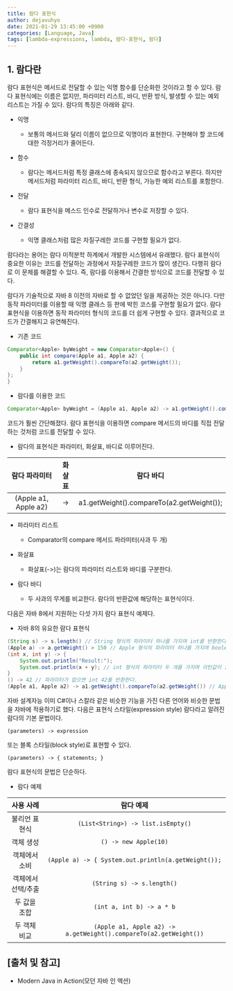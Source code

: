 ```yaml
---
title: 람다 표현식
author: dejavuhyo
date: 2021-01-29 13:45:00 +0900
categories: [Language, Java]
tags: [lambda-expressions, lambda, 람다-표현식, 람다]
---
```


## 1. 람다란
람다 표현식은 메서드로 전달할 수 있는 익명 함수를 단순화한 것이라고 할 수 있다. 람다 표현식에는 이름은 없지만, 파라미터 리스트, 바디, 반환 방식, 발생할 수 있는 예외 리스트는 가질 수 있다. 람다의 특징은 아래와 같다.

* 익명
  - 보통의 메서드와 달리 이름이 없으므로 익명이라 표현한다. 구현해야 할 코드에 대한 걱정거리가 줄어든다.

* 함수
  - 람다는 메서드처럼 특정 클래스에 종속되지 않으므로 함수라고 부른다. 하지만 메서드처럼 파라미터 리스트, 바디, 반환 형식, 가능한 예외 리스트를 포함한다.

* 전달
  - 람다 표현식을 메스드 인수로 전달하거나 변수로 저장할 수 있다.

* 간결성
  - 익명 클래스처럼 많은 자질구레한 코드를 구현할 필요가 없다.

람다라는 용어는 람다 미적분학 하계에서 개발한 시스템에서 유래했다. 람다 표현식이 중요한 이유는 코드를 전달하는 과정에서 자질구레한 코드가 많이 생긴다. 다행히 람다로 이 문제를 해결할 수 있다. 즉, 람다를 이용해서 간결한 방식으로 코드를 전달할 수 있다.

람다가 기술적으로 자바 8 이전의 자바로 할 수 없었던 일을 제공하는 것은 아니다. 다만 동작 파라미터를 이용할 때 익명 클래스 등 판에 박힌 코스를 구현할 필요가 없다. 람다 표현식을 이용하면 동작 파라미터 형식의 코드를 더 쉽게 구현할 수 있다. 결과적으로 코드가 간결해지고 유연해진다.

* 기존 코드

```java
Comparator<Apple> byWeight = new Comparator<Apple>() {
	public int compare(Apple a1, Apple a2) {
		return a1.getWeight().compareTo(a2.getWeight());
	}
};
}
```

* 람다를 이용한 코드

```java
Comparator<Apple> byWeight = (Apple a1, Apple a2) -> a1.getWeight().compareTo(a2.getWeight());
```

코드가 훨씬 간단해졌다. 람다 표현식을 이용하면 compare 메서드의 바디를 직접 전달하는 것처럼 코드를 전달할 수 있다.

* 람다의 표현식은 파라미터, 화살표, 바디로 이루어진다.

| 람다 파라미터 | 화살표 | 람다 바디 |
|:---:|:---:|:---:|
| (Apple a1, Apple a2) | -> | a1.getWeight().compareTo(a2.getWeight()); |

* 파라미터 리스트
  - Comparator의 compare 메서드 파라미터(사과 두 개)

* 화살표
  - 화살표(->)는 람다의 파라미터 리스트와 바디를 구분한다.

* 람다 바디
  - 두 사과의 무게를 비교한다. 람다의 반환값에 해당하는 표현식이다.

다음은 자바 8에서 지원하는 다섯 가지 람다 표현식 예제다.

* 자바 8의 유요한 람다 표현식

```java
(String s) -> s.length() // String 형식의 파라미터 하나를 가지며 int를 반환한다.람다 표현식에는 return이 함축되어 있으므로 return 문을 명시적으로 사용하지 않아도 된다.
(Apple a) -> a.getWeight() > 150 // Apple 형식의 파라미터 하나를 가지며 boolean(사과가 150그램 보다 무거운지 결정)을 반환한다.
(int x, int y) -> {
	System.out.println("Result:");
	System.out.println(x + y); // int 형식의 파라미터 두 개를 가지며 리턴값이 없다(void 리턴). 이 예제에서 볼 수 있듯이 람다 표현식은 어러 행의 문장을 포함할 수 있다.
}
() -> 42 // 파라미터가 없으면 int 42를 반환한다.
(Apple a1, Apple a2) -> a1.getWeight().compareTo(a2.getWeight()) // Apple 형식의 파라미터 두 개를 가지며 int(두 사과의 무게 비교 결과)를 반환한다.
```

자바 설계자능 이미 C#이나 스칼라 같은 비슷한 기능을 가진 다른 언어와 비슷한 문법을 자바에 적용하기로 했다. 다음은 표현식 스타일(expression style) 람다라고 알려진 람다의 기본 문법이다.

```text
(parameters) -> expression
```

또는 블록 스타일(block style)로 표현할 수 있다.

```text
(parameters) -> { statements; }
```

람다 표현식의 문법은 단순하다.

* 람다 예제

| 사용 사례 | 람다 예제 |
|:---:|:---:|
| 불리언 표현식 |  ```(List<String>) -> list.isEmpty()``` |
| 객체 생성 | ```() -> new Apple(10)``` |
| 객체에서 소비 | ```(Apple a) -> { System.out.println(a.getWeight());``` |
| 객체에서 선택/추출 | ```(String s) -> s.length()``` |
| 두 값을 조합 | ```(int a, int b) -> a * b``` |
| 두 객체 비교 | ```(Apple a1, Apple a2) -> a.getWeight().compareTo(a2.getWeight())``` |

## [출처 및 참고]
* Modern Java in Action(모던 자바 인 액션)
